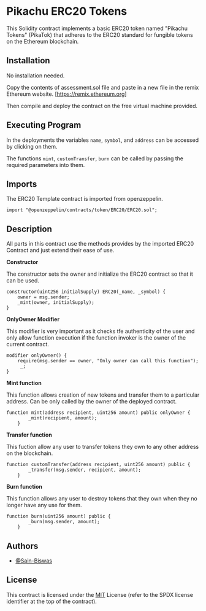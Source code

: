 
# Pikachu ERC20 Tokens

This Solidity contract implements a basic ERC20 token named "Pikachu Tokens" (PikaTok) that adheres to the ERC20 standard for fungible tokens on the Ethereum blockchain.

## Installation

No installation needed.

Copy the contents of assessment.sol file and paste in a new file in the remix Ethereum website. [https://remix.ethereum.org]

Then compile and deploy the contract on the free virtual machine provided.

## Executing Program

In the deployments the variables `name`, `symbol`, and `address` can be accessed by clicking on them.

The functions `mint`, `customTransfer`, `burn` can be called by passing the required parameters into them.
## Imports

The ERC20 Template contract is imported from openzeppelin.

```
import "@openzeppelin/contracts/token/ERC20/ERC20.sol";
```
## Description 

All parts in this contract use the methods provides by the imported ERC20 Contract and just extend their ease of use.

**Constructor**

The constructor sets the owner and initialize the ERC20 contract so that it can be used.

```solidity
constructor(uint256 initialSupply) ERC20(_name, _symbol) {
    owner = msg.sender;
    _mint(owner, initialSupply);
}
```

**OnlyOwner Modifier**

This modifier is very important as it checks tfe authenticity of the user and only allow function execution if the function invoker is the owner of the current contract.

```solidity
modifier onlyOwner() {
    require(msg.sender == owner, "Only owner can call this function");
     _;
}
```

**Mint function**

This function allows creation of new tokens and transfer them to a particular address. Can be only called by the owner of the deployed contract.

```solidity
function mint(address recipient, uint256 amount) public onlyOwner {
        _mint(recipient, amount);
    }
```

**Transfer function**

This fuction allow any user to transfer tokens they own to any other address on the blockchain.

```solidity
function customTransfer(address recipient, uint256 amount) public {
        _transfer(msg.sender, recipient, amount);
    }
```

**Burn function**

This function allows any user to destroy tokens that they own when they no longer have any use for them.

```solidity
function burn(uint256 amount) public {
        _burn(msg.sender, amount);
    }
```
## Authors

- [@Sain-Biswas](https://github.com/Sain-Biswas)


## License

This contract is licensed under the [MIT](https://choosealicense.com/licenses/mit/) License (refer to the SPDX license identifier at the top of the contract).

